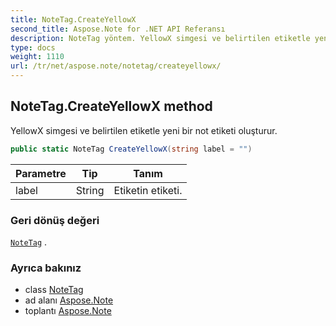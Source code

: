 ```yaml
---
title: NoteTag.CreateYellowX
second_title: Aspose.Note for .NET API Referansı
description: NoteTag yöntem. YellowX simgesi ve belirtilen etiketle yeni bir not etiketi oluşturur.
type: docs
weight: 1110
url: /tr/net/aspose.note/notetag/createyellowx/
---
```

## NoteTag.CreateYellowX method

YellowX simgesi ve belirtilen etiketle yeni bir not etiketi oluşturur.

```csharp
public static NoteTag CreateYellowX(string label = "")
```

| Parametre | Tip | Tanım |
| --- | --- | --- |
| label | String | Etiketin etiketi. |

### Geri dönüş değeri

[`NoteTag`](../) .

### Ayrıca bakınız

* class [NoteTag](../)
* ad alanı [Aspose.Note](../../notetag/)
* toplantı [Aspose.Note](../../../)


